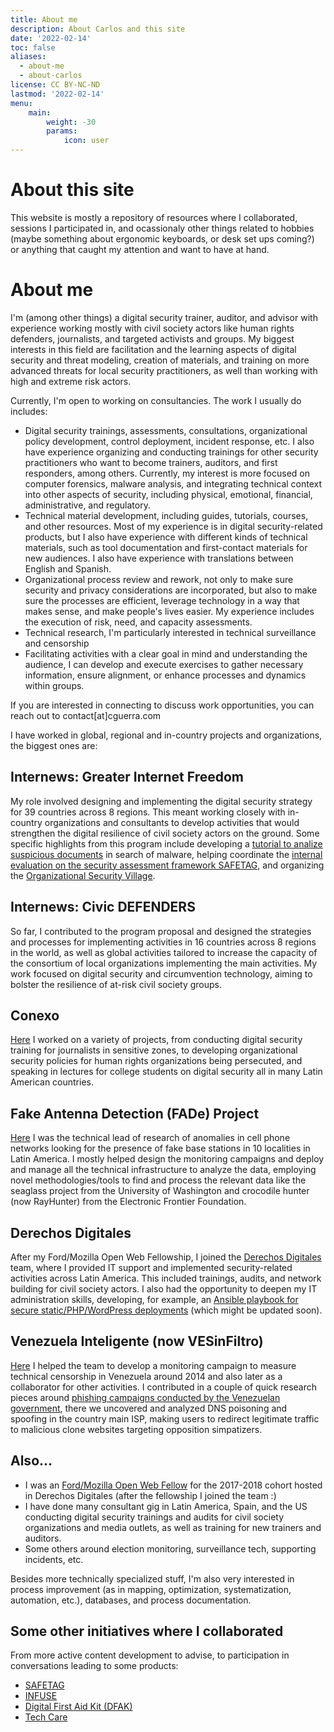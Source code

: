 ```yaml
---
title: About me
description: About Carlos and this site
date: '2022-02-14'
toc: false
aliases:
  - about-me
  - about-carlos
license: CC BY-NC-ND
lastmod: '2022-02-14'
menu:
    main: 
        weight: -30
        params:
            icon: user
---
```


# About this site

This website is mostly a repository of resources where I collaborated, sessions I participated in, and ocassionaly other things related to hobbies (maybe something about ergonomic keyboards, or desk set ups coming?) or anything that caught my attention and want to have at hand.

# About me

I'm (among other things) a digital security trainer, auditor, and advisor with experience working mostly with civil society actors like human rights defenders, journalists, and targeted activists and groups. My biggest interests in this field are facilitation and the learning aspects of digital security and threat modeling, creation of materials, and training on more advanced threats for local security practitioners, as well than working with high and extreme risk actors. 

Currently, I'm open to working on consultancies. The work I usually do includes:

- Digital security trainings, assessments, consultations, organizational policy development, control deployment, incident response, etc. I also have experience organizing and conducting trainings for other security practitioners who want to become trainers, auditors, and first responders, among others. Currently, my interest is more focused on computer forensics, malware analysis, and integrating technical context into other aspects of security, including physical, emotional, financial, administrative, and regulatory.
- Technical material development, including guides, tutorials, courses, and other resources. Most of my experience is in digital security-related products, but I also have experience with different kinds of technical materials, such as tool documentation and first-contact materials for new audiences. I also have experience with translations between English and Spanish.
- Organizational process review and rework, not only to make sure security and privacy considerations are incorporated, but also to make sure the processes are efficient, leverage technology in a way that makes sense, and make people's lives easier. My experience includes the execution of risk, need, and capacity assessments.
- Technical research, I'm particularly interested in technical surveillance and censorship
- Facilitating activities with a clear goal in mind and understanding the audience, I can develop and execute exercises to gather necessary information, ensure alignment, or enhance processes and dynamics within groups.

If you are interested in connecting to discuss work opportunities, you can reach out to contact[at]cguerra.com

I have worked in global, regional and in-country projects and organizations, the biggest ones are:

## Internews: Greater Internet Freedom

My role involved designing and implementing the digital security strategy for 39 countries across 8 regions. This meant working closely with in-country organizations and consultants to develop activities that would strengthen the digital resilience of civil society actors on the ground. Some specific highlights from this program include developing a [tutorial to analize suspicious documents](https://greaterinternetfreedom.org/course/part01-intro-and-vms/) in search of malware, helping coordinate the [internal evaluation on the security assessment framework SAFETAG](https://greaterinternetfreedom.org/wp-content/uploads/2023/09/Final-Evaluation-Report-Internews-GIF-SafeTag_FINAL-003.pdf), and organizing the [Organizational Security Village](https://greaterinternetfreedom.org/blog/orgsec-village-2024-uniting-practitioners-to-share-best-practices-in-digital-security/).

## Internews: Civic DEFENDERS

So far, I contributed to the program proposal and designed the strategies and processes for implementing activities in 16 countries across 8 regions in the world, as well as global activities tailored to increase the capacity of the consortium of local organizations implementing the main activities. My work focused on digital security and circumvention technology, aiming to bolster the resilience of at-risk civil society groups.

## Conexo

[Here](https://conexo.org/) I worked on a variety of projects, from conducting digital security training for journalists in sensitive zones, to developing organizational security policies for human rights organizations being persecuted, and speaking in lectures for college students on digital security all in many Latin American countries.

## Fake Antenna Detection (FADe) Project

[Here](https://fadeproject.org/) I was the technical lead of research of anomalies in cell phone networks looking for the presence of fake base stations in 10 localities in Latin America. I mostly helped design the monitoring campaigns and deploy and manage all the technical infrastructure to analyze the data, employing novel methodologies/tools to find and process the relevant data like the seaglass project from the University of Washington and crocodile hunter (now RayHunter) from the Electronic Frontier Foundation.

## Derechos Digitales

After my Ford/Mozilla Open Web Fellowship, I joined the [Derechos Digitales](https://derechosdigitales.org/) team, where I provided IT support and implemented security-related activities across Latin America. This included trainings, audits, and network building for civil society actors. I also had the opportunity to deepen my IT administration skills, developing, for example, an [Ansible playbook for secure static/PHP/WordPress deployments](https://github.com/CGurity/ansible-lemp-wp-certbot-playbook) (which might be updated soon).

## Venezuela Inteligente (now VESinFiltro)

[Here](https://vesinfiltro.com/) I helped the team to develop a monitoring campaign to measure technical censorship in Venezuela around 2014 and also later as a collaborator for other activities. I contributed in a couple of quick research pieces around [phishing campaigns conducted by the Venezuelan government](https://vesinfiltro.com/noticias/Phishing_by_Venezuelan_government_targets_activists/), there we uncovered and analyzed DNS poisoning and spoofing in the country main ISP, making users to redirect legitimate traffic to malicious clone websites targeting opposition simpatizers.

## Also...

- I was an [Ford/Mozilla Open Web Fellow](https://medium.com/read-write-participate/my-year-being-a-ford-mozilla-open-web-fellow-5d88fd4cc5b9) for the 2017-2018 cohort hosted in Derechos Digitales (after the fellowship I joined the team :)
- I have done many consultant gig in Latin America, Spain, and the US conducting digital security trainings and audits for civil society organizations and media outlets, as well as training for new trainers and auditors.
- Some others around election monitoring, surveillance tech, supporting incidents, etc.

Besides more technically specialized stuff, I'm also very interested in process improvement (as in mapping, optimization, systematization, automation, etc.), databases, and process documentation.


## Some other initiatives where I collaborated

From more active content development to advise, to participation in conversations leading to some products:

- [SAFETAG](https://safetag.org/)
- [INFUSE](https://infuse.quest/en/)
- [Digital First Aid Kit (DFAK)](https://digitalfirstaid.org/)
- [Tech Care](https://tech-care.cc/)
